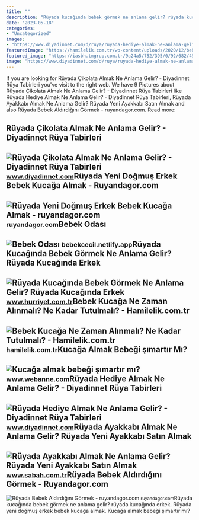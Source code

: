 ```yaml
---
title: ""
description: "Rüyada kucağında bebek görmek ne anlama gelir? rüyada kucağında erkek"
date: "2023-05-18"
categories:
- "Uncategorized"
images:
- "https://www.diyadinnet.com/d/ruya/ruyada-hediye-almak-ne-anlama-gelir-10488.jpg"
featuredImage: "https://hamilelik.com.tr/wp-content/uploads/2020/12/bebek-ne-zaman-kucaga-alinmali.jpg"
featured_image: "https://iasbh.tmgrup.com.tr/9a24a5/752/395/0/92/682/450?u=https://isbh.tmgrup.com.tr/sbh/2021/09/09/ruyada-ayakkabi-almak-ne-anlama-gelir-ruyada-yeni-ayakkabi-almak-ne-demek-1631193871858.jpg"
image: "https://www.diyadinnet.com/d/ruya/ruyada-hediye-almak-ne-anlama-gelir-10488.jpg"
---
```


If you are looking for Rüyada Çikolata Almak Ne Anlama Gelir? - Diyadinnet Rüya Tabirleri you've visit to the right web. We have 9 Pictures about Rüyada Çikolata Almak Ne Anlama Gelir? - Diyadinnet Rüya Tabirleri like Rüyada Hediye Almak Ne Anlama Gelir? - Diyadinnet Rüya Tabirleri, Rüyada Ayakkabı Almak Ne Anlama Gelir? Rüyada Yeni Ayakkabı Satın Almak and also Rüyada Bebek Aldırdığını Görmek - ruyandagor.com. Read more:

Rüyada Çikolata Almak Ne Anlama Gelir? - Diyadinnet Rüya Tabirleri
------------------------------------------------------------------

 ![Rüyada Çikolata Almak Ne Anlama Gelir? - Diyadinnet Rüya Tabirleri](https://www.diyadinnet.com/d/ruya/ruyada-cikolata-almak-ne-anlama-gelir-9919.jpg) <small>www.diyadinnet.com</small>Rüyada Yeni Doğmuş Erkek Bebek Kucağa Almak - Ruyandagor.com
------------------------------------------------------------

 ![Rüyada Yeni Doğmuş Erkek Bebek Kucağa Almak - ruyandagor.com](https://images.ruyandagor.com/2017/05/yeni-dogmus-erkek-bebek-kucaga-almak-2046.jpg) <small>ruyandagor.com</small>Bebek Odası
-----------

 ![Bebek Odası](http://ruyalardunyasi.com/wp-content/uploads/2019/06/minik-erkek-bebek-kucaga-almak.jpg) <small>bebekcecil.netlify.app</small>Rüyada Kucağında Bebek Görmek Ne Anlama Gelir? Rüyada Kucağında Erkek
---------------------------------------------------------------------

 ![Rüyada Kucağında Bebek Görmek Ne Anlama Gelir? Rüyada Kucağında Erkek](https://i4.hurimg.com/i/hurriyet/75/750x422/622868472269a233b490f2be.jpg) <small>www.hurriyet.com.tr</small>Bebek Kucağa Ne Zaman Alınmalı? Ne Kadar Tutulmalı? - Hamilelik.com.tr
----------------------------------------------------------------------

 ![Bebek Kucağa Ne Zaman Alınmalı? Ne Kadar Tutulmalı? - Hamilelik.com.tr](https://hamilelik.com.tr/wp-content/uploads/2020/12/bebek-ne-zaman-kucaga-alinmali.jpg) <small>hamilelik.com.tr</small>Kucağa Almak Bebeği şımartır Mı?
--------------------------------

 ![Kucağa almak bebeği şımartır mı?](https://www.webanne.com/wp-content/uploads/2017/05/bebek-kucak.jpg) <small>www.webanne.com</small>Rüyada Hediye Almak Ne Anlama Gelir? - Diyadinnet Rüya Tabirleri
----------------------------------------------------------------

 ![Rüyada Hediye Almak Ne Anlama Gelir? - Diyadinnet Rüya Tabirleri](https://www.diyadinnet.com/d/ruya/ruyada-hediye-almak-ne-anlama-gelir-10488.jpg) <small>www.diyadinnet.com</small>Rüyada Ayakkabı Almak Ne Anlama Gelir? Rüyada Yeni Ayakkabı Satın Almak
-----------------------------------------------------------------------

 ![Rüyada Ayakkabı Almak Ne Anlama Gelir? Rüyada Yeni Ayakkabı Satın Almak](https://iasbh.tmgrup.com.tr/9a24a5/752/395/0/92/682/450?u=https://isbh.tmgrup.com.tr/sbh/2021/09/09/ruyada-ayakkabi-almak-ne-anlama-gelir-ruyada-yeni-ayakkabi-almak-ne-demek-1631193871858.jpg) <small>www.sabah.com.tr</small>Rüyada Bebek Aldırdığını Görmek - Ruyandagor.com
------------------------------------------------

 ![Rüyada Bebek Aldırdığını Görmek - ruyandagor.com](https://images.ruyandagor.com/2017/04/bebek-aldirdigini-gormek-1408.jpg) <small>ruyandagor.com</small>Rüyada kucağında bebek görmek ne anlama gelir? rüyada kucağında erkek. Rüyada yeni doğmuş erkek bebek kucağa almak. Kucağa almak bebeği şımartır mı?
